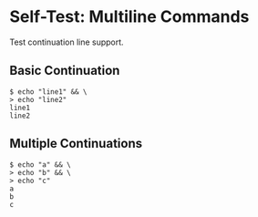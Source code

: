 # Self-Test: Multiline Commands

Test continuation line support.

## Basic Continuation

```cliscore
$ echo "line1" && \
> echo "line2"
line1
line2
```

## Multiple Continuations

```cliscore
$ echo "a" && \
> echo "b" && \
> echo "c"
a
b
c
```
